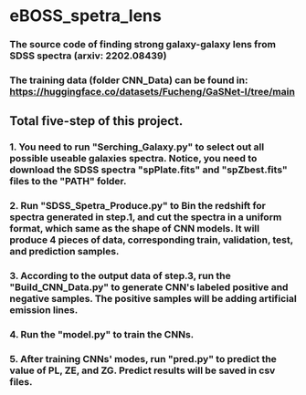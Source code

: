 # eBOSS_spetra_lens
### The source code of finding strong galaxy-galaxy lens from SDSS spectra (arxiv: 2202.08439)
### The training data (folder CNN_Data) can be found in: https://huggingface.co/datasets/Fucheng/GaSNet-I/tree/main

## Total five-step of this project.

### 1. You need to run "Serching_Galaxy.py" to select out all possible useable galaxies spectra. Notice, you need to download the SDSS spectra "spPlate.fits" and "spZbest.fits" files to the "PATH" folder.

### 2. Run "SDSS_Spetra_Produce.py" to Bin the redshift for spectra generated in step.1, and cut the spectra in a uniform format, which same as the shape of CNN models. It will produce 4 pieces of data, corresponding train, validation, test, and prediction samples.

### 3. According to the output data of step.3, run the "Build_CNN_Data.py" to generate CNN's labeled positive and negative samples. The positive samples will be adding artificial emission lines.

### 4. Run the "model.py" to train the CNNs.

### 5. After training CNNs' modes, run "pred.py" to predict the value of PL, ZE, and ZG. Predict results will be saved in csv files.
